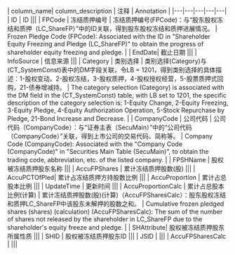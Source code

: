 | column_name| column_description | 注释 | Annotation |
|---|---|---|---|---|
| ID | ID |||
| FPCode | 冻结质押编号 | 冻结质押编号(FPCode)：与“股东股权冻结和质押（LC_ShareFP）”中的ID关联，得到股东股权冻结和质押进展情况。 | Frozen Pledge Code (FPCode): Associated with the ID in "Shareholder Equity Freezing and Pledge (LC_ShareFP)" to obtain the progress of shareholder equity freezing and pledge. |
| EndDate| 截止日期 |||
| InfoSource | 信息来源 |||
| Category | 类别选择 | 类别选择(Category)与(CT_SystemConst)表中的DM字段关联，令LB = 1201，得到类别选择的具体描述：1-股权变动，2-股权冻结，3-股权质押，4-股权授权经营，5-股票质押式回购，21-债券增减持。 | The category selection (Category) is associated with the DM field in the (CT_SystemConst) table, with LB set to 1201, the specific description of the category selection is: 1-Equity Change, 2-Equity Freezing, 3-Equity Pledge, 4-Equity Authorization Operation, 5-Stock Repurchase by Pledge, 21-Bond Increase and Decrease. |
| CompanyCode | 公司代码 | 公司代码（CompanyCode）：与“证券主表（SecuMain）”中的“公司代码（CompanyCode）”关联，得到上市公司的交易代码、简称等。 | Company Code (CompanyCode): Associated with the "Company Code (CompanyCode)" in "Securities Main Table (SecuMain)", to obtain the trading code, abbreviation, etc. of the listed company. |
| FPSHName | 股权被冻结质押股东名称 |||
| AccuFPShares | 累计冻结质押股数(股) |||
| AccuPCTOfPled| 累计占冻结质押方持股数比例 |||
| AccuProportion | 累计占总股本比例 |||
| UpdateTime | 更新时间 |||
| AccuProportionCalc | 累计占总股本比例(计算) | 累计冻结质押股数(股)(计算)（AccuFPSharesCalc）：股东股权冻结和质押LC_ShareFP中该股东未解押的股数之和。 | Cumulative frozen pledged shares (shares) (calculation) (AccuFPSharesCalc): The sum of the number of shares not released by the shareholder in LC_ShareFP due to the shareholder's equity freeze and pledge. |
| SHAttribute| 股权被冻结质押股东所属性质 |||
| SHID | 股权被冻结质押股东ID |||
| JSID |  |||
| AccuFPSharesCalc |  |||